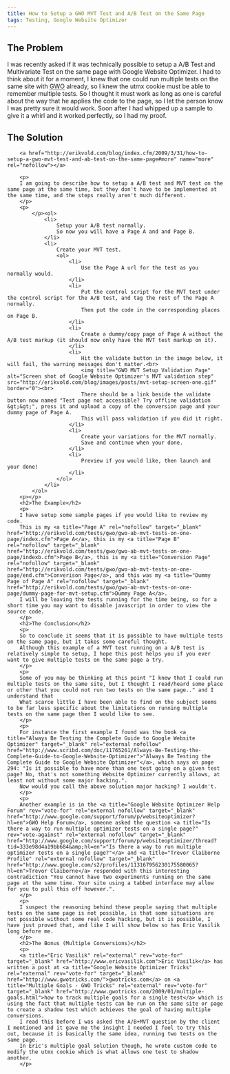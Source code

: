 ```yaml
---
title: How to Setup a GWO MVT Test and A/B Test on the Same Page
tags: Testing, Google Website Optimizer
---
```

<h2>The Problem</h2>
  	<p>
		I was recently asked if it was technically possible to setup a A/B Test and Multivariate Test on the same page with Google Website Optimizer.
		I had to think about it for a moment, I knew that one could run multiple tests on the same site with <abbr title="Google Website Optimizer">GWO</abbr> already, so I knew the utmx cookie must be able to remember multiple tests.
		So I thought it must work as long as one is careful about the way that he applies the code to the page, so I let the person know I was pretty sure it would work.
		Soon after I had whipped up a sample to give it a whirl and it worked perfectly, so I had my proof.
		</p>
		<h2>The Solution</h2>
		

		<a href="http://erikvold.com/blog/index.cfm/2009/3/31/how-to-setup-a-gwo-mvt-test-and-ab-test-on-the-same-page#more" name="more" rel="nofollow"></a>
		
		<p>
		I am going to describe how to setup a A/B test and MVT test on the same page at the same time, but they don't have to be implemented at the same time, and the steps really aren't much different.
		</p>
		<p>
			</p><ol>
				<li>
					Setup your A/B test normally.
					So now you will have a Page A and and Page B.
				</li>
				<li>
					Create your MVT test.
					<ol>
						<li>
							Use the Page A url for the test as you normally would.
						</li>
						<li>
							Put the control script for the MVT test under the control script for the A/B test, and tag the rest of the Page A normally.
							Then put the code in the corresponding places on Page B.
						</li>
						<li>
							Create a dummy/copy page of Page A without the A/B test markup (it should now only have the MVT test markup on it).
						</li>
						<li>
							Hit the validate button in the image below, it will fail, the warning messages don't matter.<br>
							<img title="GWO MVT Setup Validation Page" alt="Screen shot of Google Website Optimizer's MVT validation step" src="http://erikvold.com/blog/images/posts/mvt-setup-screen-one.gif" border="0"><br>
							There should be a link beside the validate button now named "Test page not accessible? Try offline validation &gt;&gt;", press it and upload a copy of the conversion page and your dummy page of Page A.
							This will pass validation if you did it right.
						</li>
						<li>
							Create your variations for the MVT normally.
							Save and continue when your done.
						</li>
						<li>
							Preview if you would like, then launch and your done!
						</li>
					</ol>
				</li>
			</ol>
		<p></p>
		<h2>The Example</h2>
		<p>
		I have setup some sample pages if you would like to review my code.
		This is my <a title="Page A" rel="nofollow" target="_blank" href="http://erikvold.com/tests/gwo/gwo-ab-mvt-tests-on-one-page/index.cfm">Page A</a>, this is my <a title="Page B" rel="nofollow" target="_blank" href="http://erikvold.com/tests/gwo/gwo-ab-mvt-tests-on-one-page/indexb.cfm">Page B</a>, this is my <a title="Conversion Page" rel="nofollow" target="_blank" href="http://erikvold.com/tests/gwo/gwo-ab-mvt-tests-on-one-page/end.cfm">Converison Page</a>, and this was my <a title="Dummy Page of Page A" rel="nofollow" target="_blank" href="http://erikvold.com/tests/gwo/gwo-ab-mvt-tests-on-one-page/dummy-page-for-mvt-setup.cfm">Dummy Page A</a>.
		I will be leaving the tests running for the time being, so for a short time you may want to disable javascript in order to view the source code.
		</p>
		<h2>The Conclusion</h2>
		<p>
		So to conclude it seems that it is possible to have multiple tests on the same page, but it takes some careful thought.
		Although this example of a MVT test running on a A/B test is relatively simple to setup, I hope this post helps you if you ever want to give multiple tests on the same page a try.
		</p>
		<p>
		Some of you may be thinking at this point "I knew that I could run multiple tests on the same site, but I thought I read/heard some place or other that you could not run two tests on the same page.." and I understand that
		What scarce little I have been able to find on the subject seems to be far less specific about the limitations on running multiple tests on the same page then I would like to see.
		</p>
		<p>
		For instance the first example I found was the book <a title="Always Be Testing the Complete Guide to Google Website Optimizer" target="_blank" rel="external nofollow" href="http://www.scribd.com/doc/11765261/Always-Be-Testing-the-Complete-Guide-to-Google-Website-Optimizer">"Always Be Testing the Complete Guide to Google Website Optimizer"</a>, which says on page 294: "Is it possible to have more than one test going on a given test page? No, that's not something Website Optimizer currently allows, at least not without some major hacking.".
		Now would you call the above solution major hacking? I wouldn't.
		</p>
		<p>
		Another example is in the <a title="Google Website Optimizer Help Forum" rev="vote-for" rel="external nofollow" target="_blank" href="http://www.google.com/support/forum/p/websiteoptimizer?hl=en">GWO Help Forum</a>, someone asked the question <a title="Is there a way to run multiple optimizer tests on a single page?" rev="vote-against" rel="external nofollow" target="_blank" href="http://www.google.com/support/forum/p/websiteoptimizer/thread?tid=333e98d4a19bb684&amp;hl=en">"Is there a way to run multiple optimizer tests on a single page?"</a> and <a title="Trevor Claiborne Profile" rel="external nofollow" target="_blank" href="http://www.google.com/s2/profiles/113167956230175580065?hl=en">Trevor Claiborne</a> responded with this interesting contradiction "You cannot have two experiments running on the same page at the same time. Your site using a tabbed interface may allow for you to pull this off however.".
		</p>
		<p>
		I suspect the reasoning behind these people saying that multiple tests on the same page is not possible, is that some situations are not possible without some real code hacking, but it is possible, I have just proved that, and like I will show below so has Eric Vasilik long before me.
		</p>
		<h2>The Bonus (Multiple Conversions)</h2>
		<p>
		<a title="Eric Vasilik" rel="external" rev="vote-for" target="_blank" href="http://www.ericvasilik.com">Eric Vasilik</a> has written a post at <a title="Google Website Optimizer Tricks" rel="external" rev="vote-for" target="_blank" href="http://www.gwotricks.com/">gwotricks.com</a> on <a title="Multiple Goals - GWO Tricks" rel="external" rev="vote-for" target="_blank" href="http://www.gwotricks.com/2009/01/multiple-goals.html">how to track multiple goals for a single test</a> which is using the fact that multiple tests can be run on the same site or page to create a shadow test which achieves the goal of having multiple conversions.
		I read this before I was asked the A/B+MVT question by the client I mentioned and it gave me the insight I needed I feel to try this out, because it is basically the same idea, running two tests on the same page.
		In Eric's multiple goal solution though, he wrote custom code to modify the utmx cookie which is what allows one test to shadow another.
		</p>
